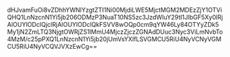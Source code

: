 dHJvamFuOi8vZDhhYWNlYzgtZTI1Ni00MjdiLWE5MjctMGM2MDEzZjY1OTViQHQ1LnNzcnN1Yi5jb206ODMzP3NuaT10NS5zc3JzdWIuY29tI1JlbGF5Xy0lRjAlOUYlODclQjclRjAlOUYlODclQkFSVV8wOQp0cm9qYW46Ly84OTYyZDk5My1jN2ZmLTQ3NjgtOWRjZS1lMmU4MjczZjczZGNAdDUuc3Nyc3ViLmNvbTo4MzM/c25pPXQ1LnNzcnN1Yi5jb20jUmVsYXlfLSVGMCU5RiU4NyVCNyVGMCU5RiU4NyVCQVJVXzEwCg==